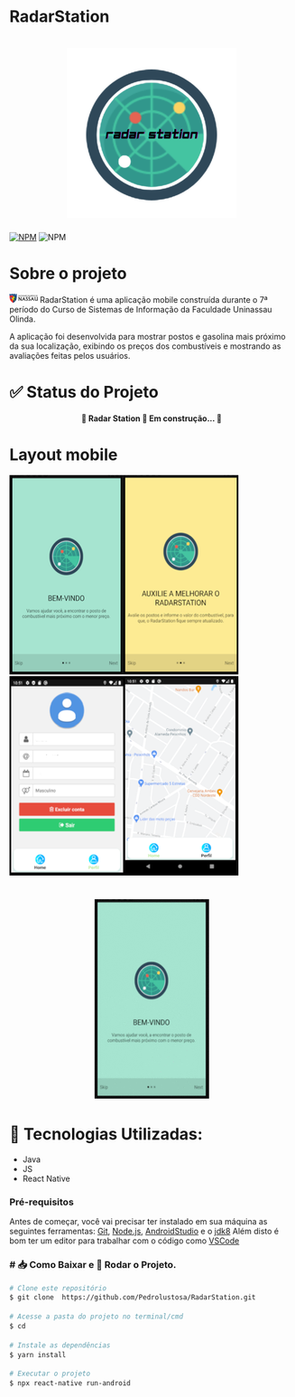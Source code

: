 # RadarStation 
<h1 align="center"> 
<img src=https://github.com/AlvaroLauriano/Radar_Station_Read-me/blob/main/assets/_Logotipo-.png >
</h1>


[![NPM](https://img.shields.io/npm/l/react)](https://github.com/AlvaroLauriano/Radar_Station_Read-me/blob/main/LICENSE)
![NPM](https://img.shields.io/static/v1?label=App%20&message=RadarStation&color=%3CCOLOR%3E&style=%3CSTYLE%3E&logo=%3CLOGO%3E)

# Sobre o projeto

<img src=https://github.com/AlvaroLauriano/Radar_Station_Read-me/blob/main/assets/uninassau-logo%20(1).png> RadarStation é uma aplicação mobile construída durante o 7ª período do Curso de Sistemas de Informação da Faculdade Uninassau Olinda.

A aplicação foi desenvolvida para mostrar postos e gasolina mais próximo da sua localização, exibindo os preços dos combustíveis e mostrando as avaliações feitas pelos usuários.


# ✅ Status do Projeto
<h4 align="center"> 
	🚧  Radar Station 🚀 Em construção...  🚧
</h4>

# Layout mobile
![Mobile 1](https://github.com/AlvaroLauriano/Radar_Station_Read-me/blob/main/assets/tela%20bem%20vindo.png)![Mobile 2](https://github.com/AlvaroLauriano/Radar_Station_Read-me/blob/main/assets/tela%20bem%202.png)![Mobile 3](https://github.com/AlvaroLauriano/Radar_Station_Read-me/blob/main/assets/tela%20de%20cadastro.png)![Mobile 4](https://github.com/AlvaroLauriano/Radar_Station_Read-me/blob/main/assets/maps.png)
<h1 align="center"> 
<img src=https://github.com/AlvaroLauriano/Radar_Station_Read-me/blob/main/assets/gif-radar.gif >
</h1>


# 📱 Tecnologias Utilizadas:
- Java
- JS 
- React Native


### Pré-requisitos

Antes de começar, você vai precisar ter instalado em sua máquina as seguintes ferramentas:
[Git](https://git-scm.com), [Node.js](https://nodejs.org/en/), [AndroidStudio](https://developer.android.com/studio) e o  [jdk8](https://www.oracle.com/br/java/technologies/javase/javase-jdk8-downloads.html)
Além disto é bom ter um editor para trabalhar com o código como [VSCode](https://code.visualstudio.com/)


### # 📥 Como Baixar e 🎲 Rodar o Projeto.  

```bash
# Clone este repositório
$ git clone  https://github.com/Pedrolustosa/RadarStation.git

# Acesse a pasta do projeto no terminal/cmd
$ cd 

# Instale as dependências
$ yarn install

# Executar o projeto
$ npx react-native run-android









